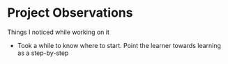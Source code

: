# Project Observations

Things I noticed while working on it

- Took a while to know where to start. Point the learner towards learning as a step-by-step
